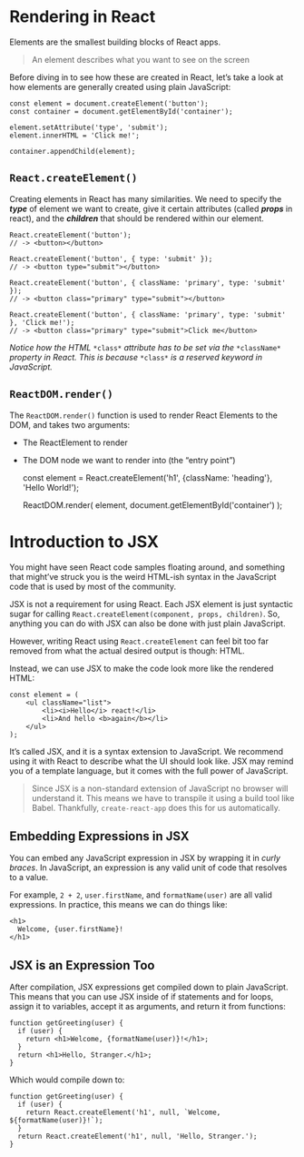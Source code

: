 # Rendering in React

Elements are the smallest building blocks of React apps.

> An element describes what you want to see on the screen

Before diving in to see how these are created in React, let’s take a look at how elements are generally created using plain JavaScript:


    const element = document.createElement('button');
    const container = document.getElementById('container');
    
    element.setAttribute('type', 'submit');
    element.innerHTML = 'Click me!';
    
    container.appendChild(element);


## `React.createElement()`

Creating elements in React has many similarities. We need to specify the ***type*** of element we want to create, give it certain attributes (called ***props*** in react), and the ***children*** that should be rendered within our element.


    React.createElement('button');
    // -> <button></button>
    
    React.createElement('button', { type: 'submit' });
    // -> <button type="submit"></button>
    
    React.createElement('button', { className: 'primary', type: 'submit' });
    // -> <button class="primary" type="submit"></button>
    
    React.createElement('button', { className: 'primary', type: 'submit' }, 'Click me!');
    // -> <button class="primary" type="submit">Click me</button>

*Notice how the HTML* `*class*` *attribute has to be set via the* `*className*` *property in React. This is because* `*class*` *is a reserved keyword in JavaScript.*

## `ReactDOM.render()`

The `ReactDOM.render()` function is used to render React Elements to the DOM, and takes two arguments: 


- The ReactElement to render
- The DOM node we want to render into (the “entry point”)


    const element = React.createElement('h1', {className: 'heading'}, 'Hello World!');
    
    ReactDOM.render(
      element,
      document.getElementById('container')
    );
# Introduction to JSX

You might have seen React code samples floating around, and something that might’ve struck you is the weird HTML-ish syntax in the JavaScript code that is used by most of the community.

JSX is not a requirement for using React. Each JSX element is just syntactic sugar for calling `React.createElement(component, props, children)`. So, anything you can do with JSX can also be done with just plain JavaScript.

However, writing React using `React.createElement` can feel bit too far removed from what the actual desired output is though: HTML.

Instead, we can use JSX to make the code look more like the rendered HTML:


    const element = (
        <ul className="list">
            <li><i>Hello</i> react!</li>
            <li>And hello <b>again</b></li>
        </ul>
    );

It’s called JSX, and it is a syntax extension to JavaScript. We recommend using it with React to describe what the UI should look like. JSX may remind you of a template language, but it comes with the full power of JavaScript.


> Since JSX is a non-standard extension of JavaScript no browser will understand it. This means we have to transpile it using a build tool like Babel. Thankfully, `create-react-app` does this for us automatically.
## Embedding Expressions in JSX

You can embed any JavaScript expression in JSX by wrapping it in *curly braces*. In JavaScript, an expression is any valid unit of code that resolves to a value.

For example, `2 + 2`, `user.firstName`, and `formatName(user)` are all valid expressions.
In practice, this means we can do things like:


    <h1>
      Welcome, {user.firstName}!
    </h1>
## JSX is an Expression Too

After compilation, JSX expressions get compiled down to plain JavaScript.
This means that you can use JSX inside of if statements and for loops, assign it to variables, accept it as arguments, and return it from functions:


    function getGreeting(user) {
      if (user) {
        return <h1>Welcome, {formatName(user)}!</h1>;
      }
      return <h1>Hello, Stranger.</h1>;
    }

Which would compile down to:


    function getGreeting(user) {
      if (user) {
        return React.createElement('h1', null, `Welcome, ${formatName(user)}!`);
      }
      return React.createElement('h1', null, 'Hello, Stranger.');
    }
